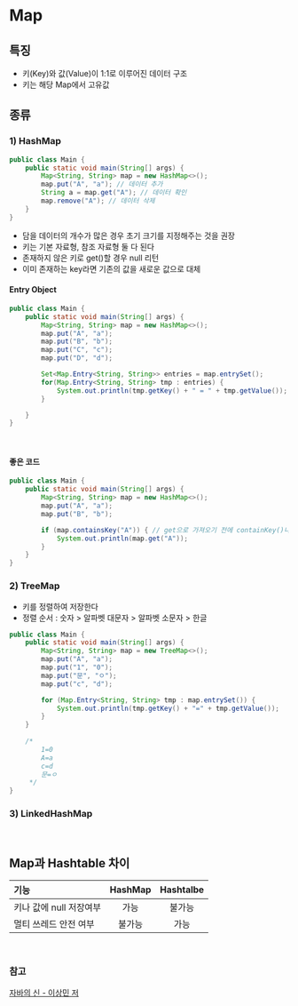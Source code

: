# Map

## 특징
- 키(Key)와 값(Value)이 1:1로 이루어진 데이터 구조
- 키는 해당 Map에서 고유값


## 종류
### 1) HashMap
```java
public class Main {
    public static void main(String[] args) {
        Map<String, String> map = new HashMap<>();
        map.put("A", "a"); // 데이터 추가
        String a = map.get("A"); // 데이터 확인
        map.remove("A"); // 데이터 삭제
    }
}
```
- 담을 데이터의 개수가 많은 경우 초기 크기를 지정해주는 것을 권장
- 키는 기본 자료형, 참조 자료형 둘 다 된다
- 존재하지 않은 키로  get()할 경우 null 리턴
- 이미 존재하는 key라면 기존의 값을 새로운 값으로 대체

#### Entry Object
```java
public class Main {
    public static void main(String[] args) {
        Map<String, String> map = new HashMap<>();
        map.put("A", "a");
        map.put("B", "b");
        map.put("C", "c");
        map.put("D", "d");

        Set<Map.Entry<String, String>> entries = map.entrySet();
        for(Map.Entry<String, String> tmp : entries) {
            System.out.println(tmp.getKey() + " = " + tmp.getValue());
        }

    }
}
```
<br>

#### 좋은 코드
```java
public class Main {
    public static void main(String[] args) {
        Map<String, String> map = new HashMap<>();
        map.put("A", "a");
        map.put("B", "b");

        if (map.containsKey("A")) { // get으로 가져오기 전에 containKey()나 containValue()를 통해 확인
            System.out.println(map.get("A"));
        }
    }
}
```

### 2) TreeMap
- 키를 정렬하여 저장한다
- 정렬 순서 : 숫자 > 알파벳 대문자 > 알파벳 소문자 > 한글

```java
public class Main {
    public static void main(String[] args) {
        Map<String, String> map = new TreeMap<>();
        map.put("A", "a");
        map.put("1", "0");
        map.put("문", "ㅇ");
        map.put("c", "d");

        for (Map.Entry<String, String> tmp : map.entrySet()) {
            System.out.println(tmp.getKey() + "=" + tmp.getValue());
        }
    }
    
    /*
        1=0
        A=a
        c=d
        문=ㅇ
     */
}
```

### 3) LinkedHashMap
<br>

## Map과 Hashtable 차이
|기능|HashMap|Hashtalbe|
|:------|:--------------:|:-------:|
|키나 값에 null 저장여부|가능|   불가능   |
|멀티 쓰레드 안전 여부| 불가능| 가능|


<br>

### 참고
[자바의 신 - 이상민 저](https://www.yes24.com/Product/Goods/42643850)

